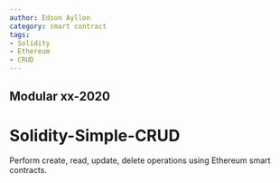 ```yaml
---
author: Edson Ayllon
category: smart contract
tags:
- Solidity
- Ethereum
- CRUD
---
```


## Modular xx-2020
# Solidity-Simple-CRUD

Perform create, read, update, delete operations using Ethereum smart contracts.
